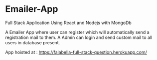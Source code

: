 # Emailer-App

Full Stack Application Using React and Nodejs with MongoDb 

A Emailer App where user can register which will automatically send a registration mail to them.
A Admin can login and send custom mail to all users in database present.

App hoisted at : https://falabella-full-stack-question.herokuapp.com/
